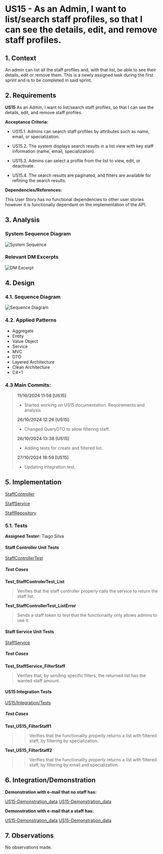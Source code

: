 # US15 - As an Admin, I want to list/search staff profiles, so that I can see the details, edit, and remove staff profiles.

## 1. Context

An admin can list all the staff profiles and, with that list, be able to see their details, edit or remove them. This is a newly assigned task during the first sprint and is to be completed in said sprint.

## 2. Requirements

**US15** As an Admin, I want to list/search staff profiles, so that I can see the details, edit, and remove staff profiles.

**Acceptance Criteria:**

- US15.1. Admins can search staff profiles by attributes such as name, email, or specialization.

- US15.2. The system displays search results in a list view with key staff information (name, email, specialization).

- US15.3. Admins can select a profile from the list to view, edit, or deactivate.

- US15.4. The search results are paginated, and filters are available for refining the search results.

**Dependencies/References:**

This User Story has no functional dependencies to other user stories however it is functionally dependant on the implementation of the API.

## 3. Analysis

### System Sequence Diagram

![System Sequence](./SVG/system_sequence_diagram.svg)

### Relevant DM Excerpts

![DM Excerpt](./SVG/dm_excerpt.svg)

## 4. Design

### 4.1. Sequence Diagram

![Sequence Diagram](./SVG/sequence_diagram.svg)

### 4.2. Applied Patterns

- Aggregate
- Entity
- Value Object
- Service
- MVC
- DTO
- Layered Architecture
- Clean Architecture
- C4+1

### 4.3 Main Commits:
> **11/10/2024 11:58 [US15]**
> - Started working on US15 documentation. Requirements and analysis
> 
> **26/10/2024 12:26 [US15]** 
> - Changed QueryDTO to allow filtering staff.
> 
> **26/10/2024 13:38 [US15]** 
> - Adding tests for create and filtered list.
> 
> **27/10/2024 18:59 [US15]** 
> - Updating integration test.

## 5. Implementation

[StaffController](../../../src/Controllers/StaffController.cs)

[StaffService](../../../src/Domain/Staff/StaffService.cs)

[StaffRepository](../../../src/Infraestructure/Staff/StaffRepository.cs)

### 5.1. Tests

**Assigned Tester:** Tiago Silva

#### Staff Controller Unit Tests

[StaffControllerTest](../../../test/ControllerTest/StaffControllerTest.cs)

##### Test Cases

**Test_StaffControlerTest_List**
> Verifies that the staff controller properly calls the service to return the staff list.

**Test_StaffControllerTest_ListError**
> Sends a staff token to test that the functionality only allows admins to use it.

#### Staff Service Unit Tests

[StaffService](../../../test/ServiceTest/StaffServiceTest.cs)

##### Test Cases

**Test_StaffService_FilterStaff**
> Verifies that, by sending specific filters, the returned list has the wanted staff amount.

#### US15 Integration Tests

[US15/Integration/Tests](../../../test/IntegrationTest/US15IntegrationTest.cs)

##### Test Cases

**Test_US15_FilterStaff1**
>> Verifies that the functionality properly returns a list with filtered staff, by filtering by specialization.

**Test_US15_FilterStaff2**
>> Verifies that the functionality properly returns a list with filtered staff, by filtering by email and specialization.


## 6. Integration/Demonstration

**Demonstration with e-mail that no staff has:**

[US15-Demonstration_data](us15_demonstration_data.png)
[US15-Demonstration_data](us15_demonstration_result.png)

**Demonstration with e-mail that a staff has:**

[US15-Demonstration_data](us15_demonstration_data2.png)
[US15-Demonstration_data](us15_demonstration_result2.png)

## 7. Observations

No observations made.